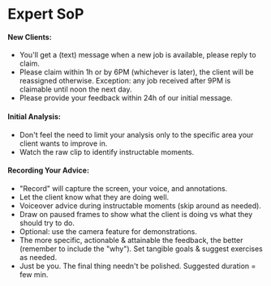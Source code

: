 # Expert SoP

#### New Clients:
* You'll get a (text) message when a new job is available, please reply to claim.
* Please claim within 1h or by 6PM (whichever is later), the client will be reassigned otherwise. Exception: any job received after 9PM is claimable until noon the next day.
* Please provide your feedback within 24h of our initial message.

#### Initial Analysis:
* Don't feel the need to limit your analysis only to the specific area your client wants to improve in.
* Watch the raw clip to identify instructable moments.

#### Recording Your Advice:
* "Record" will capture the screen, your voice, and annotations.
* Let the client know what they are doing well.
* Voiceover advice during instructable moments (skip around as needed).
* Draw on paused frames to show what the client is doing vs what they should try to do.
* Optional: use the camera feature for demonstrations.
* The more specific, actionable & attainable the feedback, the better (remember to include the "why"). Set tangible goals & suggest exercises as needed.
* Just be you. The final thing needn't be polished. Suggested duration = few min.
